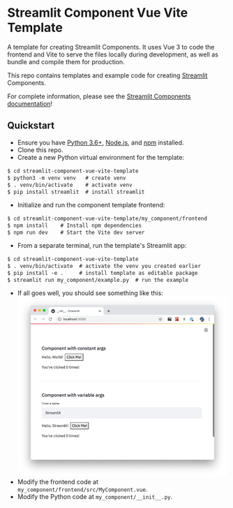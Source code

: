 # Streamlit Component Vue Vite Template

A template for creating Streamlit Components. It uses Vue 3 to code the frontend and Vite to serve the files locally during development, as well as bundle and compile them for production.

This repo contains templates and example code for creating [Streamlit](https://streamlit.io) Components.

For complete information, please see the [Streamlit Components documentation](https://docs.streamlit.io/en/latest/streamlit_components.html)!

## Quickstart

* Ensure you have [Python 3.6+](https://www.python.org/downloads/), [Node.js](https://nodejs.org), and [npm](https://docs.npmjs.com/downloading-and-installing-node-js-and-npm) installed.
* Clone this repo.
* Create a new Python virtual environment for the template:
```
$ cd streamlit-component-vue-vite-template
$ python3 -m venv venv   # create venv
$ . venv/bin/activate    # activate venv
$ pip install streamlit  # install streamlit
```
* Initialize and run the component template frontend:
```
$ cd streamlit-component-vue-vite-template/my_component/frontend
$ npm install    # Install npm dependencies
$ npm run dev    # Start the Vite dev server
```
* From a separate terminal, run the template's Streamlit app:
```
$ cd streamlit-component-vue-vite-template
$ . venv/bin/activate  # activate the venv you created earlier
$ pip install -e .     # install template as editable package
$ streamlit run my_component/example.py  # run the example
```
* If all goes well, you should see something like this:
![Quickstart Success](quickstart.png)
* Modify the frontend code at `my_component/frontend/src/MyComponent.vue`.
* Modify the Python code at `my_component/__init__.py`.

